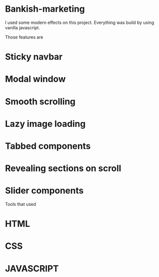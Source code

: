 # Bankish-marketing

I used some modern effects on this project. Everything was build by using vanilla javascript.

Those features are

# Sticky navbar

# Modal window

# Smooth scrolling

# Lazy image loading

# Tabbed components

# Revealing sections on scroll

# Slider components

Tools that used

# HTML

# CSS

# JAVASCRIPT
